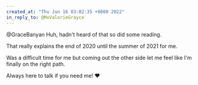 ```yaml
---
created_at: "Thu Jun 16 03:02:35 +0000 2022"
in_reply_to: @MxValorieGrayce
---
```


@GraceBanyan Huh, hadn't heard of that so did some reading.

That really explains the end of 2020 until the summer of 2021 for me. 

Was a difficult time for me but coming out the other side let me feel like I'm finally on the right path. 

Always here to talk if you need me! ❤️
